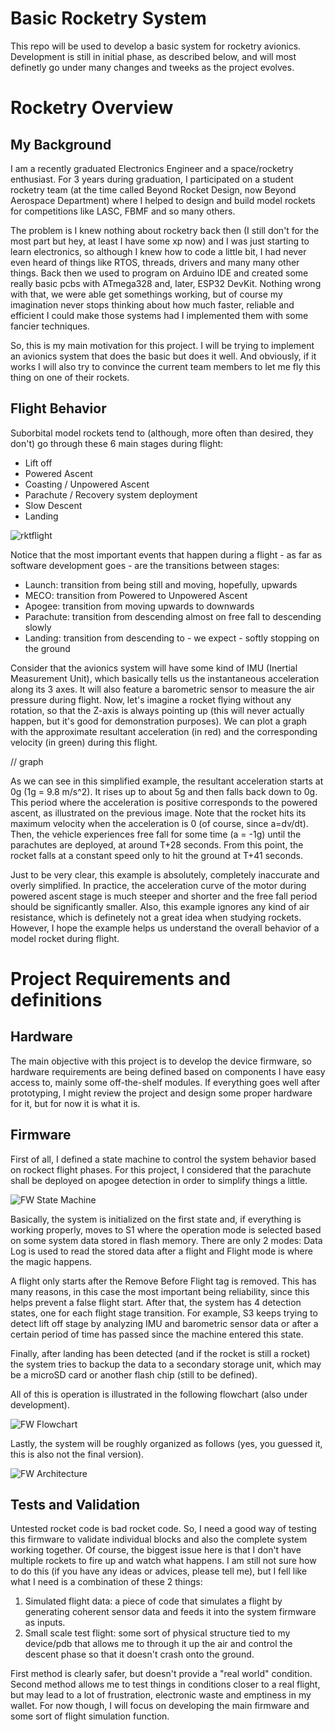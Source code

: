 # Basic Rocketry System

This repo will be used to develop a basic system for rocketry avionics. Development is still in initial phase, as described below, and will most definetly go under many changes and tweeks as the project evolves.

# Rocketry Overview
## My Background
I am a recently graduated Electronics Engineer and a space/rocketry enthusiast. For 3 years during graduation, I participated on a student rocketry team (at the time called Beyond Rocket Design, now Beyond Aerospace Department) where I helped to design and build model rockets for competitions like LASC, FBMF and so many others.

The problem is I knew nothing about rocketry back then (I still don't for the most part but hey, at least I have some xp now) and I was just starting to learn electronics, so although I knew how to code a little bit, I had never even heard of things like RTOS, threads, drivers and many many other things. Back then we used to program on Arduino IDE and created some really basic pcbs with ATmega328 and, later, ESP32 DevKit. Nothing wrong with that, we were able get somethings working, but of course my imagination never stops thinking about how much faster, reliable and efficient I could make those systems had I implemented them with some fancier techniques.

So, this is my main motivation for this project. I will be trying to implement an avionics system that does the basic but does it well. And obviously, if it works I will also try to convince the current team members to let me fly this thing on one of their rockets.

## Flight Behavior
Suborbital model rockets tend to (although, more often than desired, they don't) go through these 6 main stages during flight:
- Lift off
- Powered Ascent
- Coasting / Unpowered Ascent
- Parachute / Recovery system deployment
- Slow Descent
- Landing

![rktflight](https://github.com/user-attachments/assets/89e4ac4f-ced1-4a4b-8422-af78ff70ac67)

Notice that the most important events that happen during a flight - as far as software development goes - are the transitions between stages:
- Launch: transition from being still and moving, hopefully, upwards
- MECO: transition from Powered to Unpowered Ascent
- Apogee: transition from moving upwards to downwards
- Parachute: transition from descending almost on free fall to descending slowly
- Landing: transition from descending to - we expect - softly stopping on the ground

Consider that the avionics system will have some kind of IMU (Inertial Measurement Unit), which basically tells us the instantaneous acceleration along its 3 axes. It will also feature a barometric sensor to measure the air pressure during flight. Now, let's imagine a rocket flying without any rotation, so that the Z-axis is always pointing up (this will never actually happen, but it's good for demonstration purposes). We can plot a graph with the approximate resultant acceleration (in red) and the corresponding velocity (in green) during this flight.

// graph

As we can see in this simplified example, the resultant acceleration starts at 0g (1g = 9.8 m/s^2). It rises up to about 5g and then falls back down to 0g. This period where the acceleration is positive corresponds to the powered ascent, as illustrated on the previous image. Note that the rocket hits its maximum velocity when the acceleration is 0 (of course, since a=dv/dt). Then, the vehicle experiences free fall for some time (a = -1g) until the parachutes are deployed, at around T+28 seconds. From this point, the rocket falls at a constant speed only to hit the ground at T+41 seconds.

Just to be very clear, this example is absolutely, completely inaccurate and overly simplified. In practice, the acceleration curve of the motor during powered ascent stage is much steeper and shorter and the free fall period should be significantly smaller. Also, this example ignores any kind of air resistance, which is definetely not a great idea when studying rockets. However, I hope the example helps us understand the overall behavior of a model rocket during flight.

# Project Requirements and definitions

## Hardware
The main objective with this project is to develop the device firmware, so hardware requirements are being defined based on components I have easy access to, mainly some off-the-shelf modules. If everything goes well after prototyping, I might review the project and design some proper hardware for it, but for now it is what it is.

## Firmware
First of all, I defined a state machine to control the system behavior based on rockect flight phases. For this project, I considered that the parachute shall be deployed on apogee detection in order to simplify things a little.

![FW State Machine](https://github.com/user-attachments/assets/309f61ed-bc05-4bf5-9b9c-621f50178c9a)

Basically, the system is initialized on the first state and, if everything is working properly, moves to S1 where the operation mode is selected based on some system data stored in flash memory. There are only 2 modes: Data Log is used to read the stored data after a flight and Flight mode is where the magic happens.

A flight only starts after the Remove Before Flight tag is removed. This has many reasons, in this case the most important being reliability, since this helps prevent a false flight start. After that, the system has 4 detection states, one for each flight stage transition. For example, S3 keeps trying to detect lift off stage by analyzing IMU and barometric sensor data or after a certain period of time has passed since the machine entered this state.

Finally, after landing has been detected (and if the rocket is still a rocket) the system tries to backup the data to a secondary storage unit, which may be a microSD card or another flash chip (still to be defined).

All of this is operation is illustrated in the following flowchart (also under development).

![FW Flowchart](https://github.com/user-attachments/assets/6e1fbad9-d223-4e75-9106-50fbe2ec781a)

Lastly, the system will be roughly organized as follows (yes, you guessed it, this is also not the final version).

![FW Architecture](https://github.com/user-attachments/assets/4a856157-59f2-4fc2-b26b-c7480194d388)

## Tests and Validation
Untested rocket code is bad rocket code. So, I need a good way of testing this firmware to validate individual blocks and also the complete system working together. Of course, the biggest issue here is that I don't have multiple rockets to fire up and watch what happens. I am still not sure how to do this (if you have any ideas or advices, please tell me), but I fell like what I need is a combination of these 2 things:
1. Simulated flight data: a piece of code that simulates a flight by generating coherent sensor data and feeds it into the system firmware as inputs.
2. Small scale test flight: some sort of physical structure tied to my device/pdb that allows me to through it up the air and control the descent phase so that it doesn't crash onto the ground.

First method is clearly safer, but doesn't provide a "real world" condition. Second method allows me to test things in conditions closer to a real flight, but may lead to a lot of frustration, electronic waste and emptiness in my wallet. For now though, I will focus on developing the main firmware and some sort of flight simulation function.